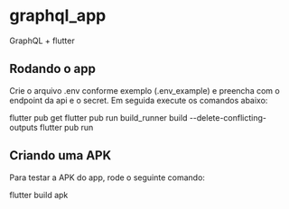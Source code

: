 # graphql_app

GraphQL + flutter

## Rodando o app
Crie o arquivo .env conforme exemplo (.env_example) e preencha com o endpoint da api e o secret.
Em seguida execute os comandos abaixo:

flutter pub get
flutter pub run build_runner build --delete-conflicting-outputs
flutter pub run

## Criando uma APK

Para testar a APK do app, rode o seguinte comando:

flutter build apk